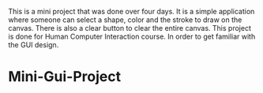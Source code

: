 This is a mini project that was done over four days. It is a simple application where someone can select a shape, color and the stroke to draw on the canvas. There is also a clear button to clear the entire canvas. This project is done for Human Computer Interaction course. In order to get familiar with the GUI design.
# Mini-Gui-Project
